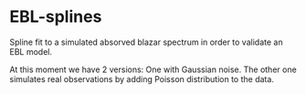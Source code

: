 # EBL-splines
Spline fit to a simulated absorved blazar spectrum in order to validate an EBL model.

At this moment we have 2 versions:
One with Gaussian noise.
The other one simulates real observations by adding Poisson distribution to the data.

